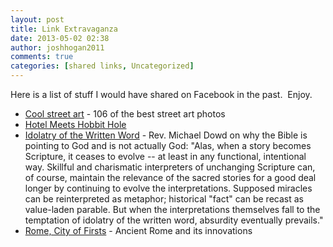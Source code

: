 ```yaml
---
layout: post
title: Link Extravaganza
date: 2013-05-02 02:38
author: joshhogan2011
comments: true
categories: [shared links, Uncategorized]
---
```

Here is a list of stuff I would have shared on Facebook in the past.  Enjoy.
<ul>
	<li><a href="http://www.streetartutopia.com/?p=10554/">Cool street art</a> - 106 of the best street art photos</li>
	<li><a href="http://www.huhmagazine.co.uk/view_article.php?id=2113/" target="_blank">Hotel Meets Hobbit Hole</a></li>
	<li><a href="http://www.huffingtonpost.com/rev-michael-dowd/idolatry-of-the-written-word_b_2832435.html" target="_blank">Idolatry of the Written Word</a> - Rev. Michael Dowd on why the Bible is pointing to God and is not actually God: "Alas, when a story becomes Scripture, it ceases to evolve -- at least in any functional, intentional way. Skillful and charismatic interpreters of unchanging Scripture can, of course, maintain the relevance of the sacred stories for a good deal longer by continuing to evolve the interpretations. Supposed miracles can be reinterpreted as metaphor; historical "fact" can be recast as value-laden parable. But when the interpretations themselves fall to the temptation of idolatry of the written word, absurdity eventually prevails."</li>
	<li><a href="http://www.history.com/interactives/ancient-rome/" target="_blank">Rome, City of Firsts</a> - Ancient Rome and its innovations</li>
</ul>
